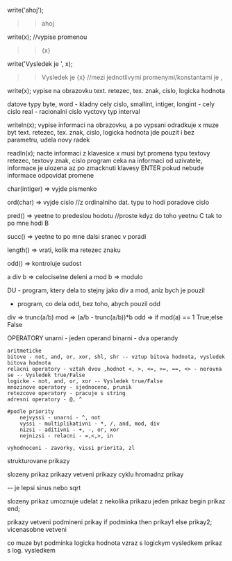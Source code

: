write('ahoj');
>>ahoj

write(x);
//vypise promenou 
>>{x}

write('Vysledek je ', x);
>>Vysledek je {x}
//mezi jednotlivymi promenymi/konstantami je ,

write(x);
    vypise na obrazovku text. retezec, tex. znak, cislo, logicka hodnota


datove typy
byte, word - kladny cely cislo,
smallint, intiger, longint - cely cislo
real - racionalni cislo
vyctovy typ
interval

writeln(x);
    vypise informaci na obrazovku, a po vypsani odradkuje
    x muze byt text. retezec, tex. znak, cislo, logicka hodnota
    jde pouzit i bez parametru, udela novy radek

readln(x);
    nacte informaci z klavesice
    x musi byt promena typu textovy retezec, textovy znak, cislo
    program ceka na informaci od uzivatele, informace je ulozena az po zmacknuti klavesy ENTER
    pokud nebude informace odpovidat promene



char(intiger) => vyjde pismenko

ord(char) => vyjde cislo
//z ordinalniho dat. typu to hodi poradove cislo

pred() => yeetne to predeslou hodotu
//proste kdyz do toho yeetnu C tak to po mne hodi B

succ() => yeetne to po mne dalsi sranec v poradi

length() => vrati, kolik ma retezec znaku


odd() => kontroluje sudost


a div b  => celociselne deleni
a mod b => modulo



DU - program, ktery dela to stejny jako div a mod, aniz bych je pouzil
   - program, co dela odd, bez toho, abych pouzil odd

div => trunc(a/b)
mod => (a/b - trunc(a/b))*b
odd  => if mod(a) == 1 True;else False



OPERATORY
	unarni - jeden operand
	binarni - dva operandy


	aritmeticke
	bitove - not, and, or, xor, shl, shr -- vztup bitova hodnota, vysledek bitova hodnota
	relacni operatory - vztah dvou ,hodnot <, >, <=, >=, ==, <> - nerovna se -- Vysledek true/False
    logicke - not, and, or, xor -- Vysledek true/False
    mnozinove operatory - sjednoceno, prunik
    retezcove operatory - pracuje s string
    adresni operatory - @, ^

    #podle priority
        nejvyssi - unarni - ^, not
        vyssi - multiplikativni - *, /, and, mod, div
        nizsi - aditivni - +, -, or, xor
        nejnizsi - relacni - =,<,>, in

    vyhodnoceni - zavorky, vissi priorita, zl

strukturovane prikazy

slozeny prikaz
prikazy vetveni
prikazy cyklu
hromadnz prikay

-- je lepsi sinus nebo sqrt

slozeny prikaz
	umoznuje udelat z nekolika prikazu jeden prikaz
	begin
		prikaz
	end;

prikazy vetveni
	podmineni prikay	if podminka then prikay1 else prikay2;
	vicenasobne vetveni

co muze byt podminka
	logicka hodnota
	vzraz s  logickym vysledkem
	prikaz s log. vysledkem


	
